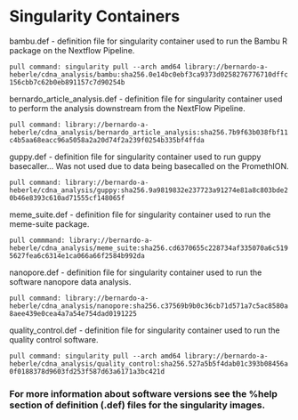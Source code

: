 # Singularity Containers




bambu.def - definition file for singularity container used to run the Bambu R package on the Nextflow Pipeline.

`pull command: singularity pull --arch amd64 library://bernardo-a-heberle/cdna_analysis/bambu:sha256.0e14bc0ebf3ca9373d0258276776710dffc156cbb7c62b0eb891157c7d90254b`



bernardo_article_analysis.def - definition file for singularity container used to perform the analysis downstream from the NextFlow Pipeline. 

`pull command: library://bernardo-a-heberle/cdna_analysis/bernardo_article_analysis:sha256.7b9f63b038fbf11c4b5aa68eacc96a5058a2a20d74f2a239f0254b335bf4ffda`



guppy.def - definition file for singularity container used to run guppy basecaller... Was not used due to data being basecalled on the PromethION.

 `pull command: library://bernardo-a-heberle/cdna_analysis/guppy:sha256.9a9819832e237723a91274e81a8c803bde20b46e8393c610ad71555cf148065f`
 
 
 
meme_suite.def - definition file for singularity container used to run the meme-suite package.

 `pull commmand: library://bernardo-a-heberle/cdna_analysis/meme_suite:sha256.cd6370655c228734af335070a6c5195627fea6c6314e1ca066a66f2584b992da`
 



nanopore.def - definition file for singularity container used to run the software nanopore data analysis.

`pull command: library://bernardo-a-heberle/cdna_analysis/nanopore:sha256.c37569b9b0c36cb71d571a7c5ac8580a8aee439e0cea4a7a54e754dad0191225`



quality_control.def - definition file for singularity container used to run the quality control software.

`pull command: singularity pull --arch amd64 library://bernardo-a-heberle/cdna_analysis/quality_control:sha256.527a5b5f4dab01c393b08456a0f0188378d9603fd253f587d63a6171a3bc421d`




### For more information about software versions see the %help section of definition (.def) files for the singularity images.
